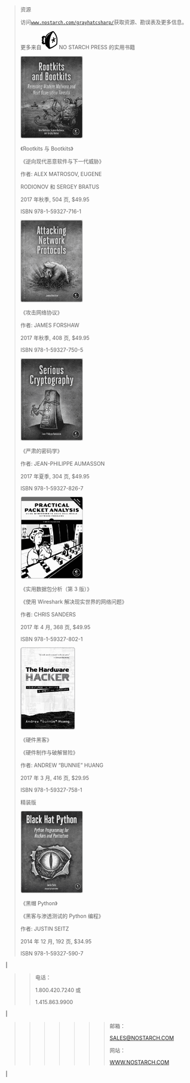 > 资源
> 
> 访问[`www.nostarch.com/grayhatcsharp/`](https://www.nostarch.com/grayhatcsharp/)获取资源、勘误表及更多信息。
> 
> 更多来自![](img/00004.jpg) NO STARCH PRESS 的实用书籍
> 
> ![](img/00008.jpg)
> 
> 《Rootkits 与 Bootkits》
> 
> 《逆向现代恶意软件与下一代威胁》
> 
> 作者: ALEX MATROSOV, EUGENE
> 
> RODIONOV 和 SERGEY BRATUS
> 
> 2017 年秋季, 504 页, $49.95
> 
> ISBN 978-1-59327-716-1
> 
> ![](img/00012.jpg)
> 
> 《攻击网络协议》
> 
> 作者: JAMES FORSHAW
> 
> 2017 年秋季, 408 页, $49.95
> 
> ISBN 978-1-59327-750-5
> 
> ![](img/00015.jpg)
> 
> 《严肃的密码学》
> 
> 作者: JEAN-PHILIPPE AUMASSON
> 
> 2017 年夏季, 304 页, $49.95
> 
> ISBN 978-1-59327-826-7
> 
> ![](img/00016.jpg)
> 
> 《实用数据包分析（第 3 版）》
> 
> 《使用 Wireshark 解决现实世界的网络问题》
> 
> 作者: CHRIS SANDERS
> 
> 2017 年 4 月, 368 页, $49.95
> 
> ISBN 978-1-59327-802-1
> 
> ![](img/00027.jpg)
> 
> 《硬件黑客》
> 
> 《硬件制作与破解冒险》
> 
> 作者: ANDREW “BUNNIE” HUANG
> 
> 2017 年 3 月, 416 页, $29.95
> 
> ISBN 978-1-59327-758-1
> 
> 精装版
> 
> ![](img/00020.jpg)
> 
> 《黑帽 Python》
> 
> 《黑客与渗透测试的 Python 编程》
> 
> 作者: JUSTIN SEITZ
> 
> 2014 年 12 月, 192 页, $34.95
> 
> ISBN 978-1-59327-590-7

|

> > 电话：
> > 
> > 1.800.420.7240 或
> > 
> > 1.415.863.9900

|

> > > > > > > 邮箱：
> > > > > > > 
> > > > > > > [SALES@NOSTARCH.COM](http://SALES@NOSTARCH.COM)
> > > > > > > 
> > > > > > > 网站：
> > > > > > > 
> > > > > > > [WWW.NOSTARCH.COM](http://WWW.NOSTARCH.COM)

|
